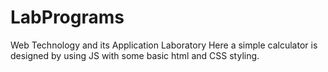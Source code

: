 # LabPrograms
Web Technology and its Application Laboratory
Here a simple calculator is designed by using JS with some basic html and CSS styling.
